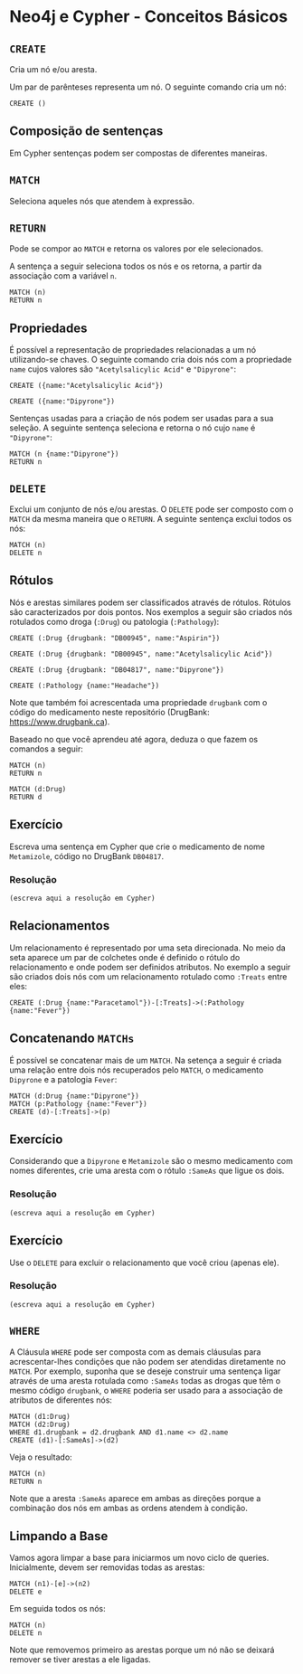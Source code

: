 # Neo4j e Cypher - Conceitos Básicos

## `CREATE`

Cria um nó e/ou aresta.

Um par de parênteses representa um nó. O seguinte comando cria um nó:
~~~cypher
CREATE ()
~~~

## Composição de sentenças
Em Cypher sentenças podem ser compostas de diferentes maneiras.

## `MATCH`

Seleciona aqueles nós que atendem à expressão.

## `RETURN`

Pode se compor ao `MATCH` e retorna os valores por ele selecionados.

A sentença a seguir seleciona todos os nós e os retorna, a partir da associação com a variável `n`.

~~~cypher
MATCH (n)
RETURN n
~~~

## Propriedades

É possível a representação de propriedades relacionadas a um nó utilizando-se chaves. O seguinte comando cria dois nós com a propriedade `name` cujos valores são `"Acetylsalicylic Acid"` e `"Dipyrone"`:

~~~cypher
CREATE ({name:"Acetylsalicylic Acid"})

CREATE ({name:"Dipyrone"})
~~~

Sentenças usadas para a criação de nós podem ser usadas para a sua seleção. A seguinte sentença seleciona e retorna o nó cujo `name` é `"Dipyrone"`:

~~~cypher
MATCH (n {name:"Dipyrone"})
RETURN n
~~~

## `DELETE`

Exclui um conjunto de nós e/ou arestas. O `DELETE` pode ser composto com o `MATCH` da mesma maneira que o `RETURN`. A seguinte sentença exclui todos os nós:

~~~cypher
MATCH (n)
DELETE n
~~~

## Rótulos

Nós e arestas similares podem ser classificados através de rótulos. Rótulos são caracterizados por dois pontos. Nos exemplos a seguir são criados nós rotulados como droga (`:Drug`) ou patologia (`:Pathology`):

~~~cypher
CREATE (:Drug {drugbank: "DB00945", name:"Aspirin"})

CREATE (:Drug {drugbank: "DB00945", name:"Acetylsalicylic Acid"})

CREATE (:Drug {drugbank: "DB04817", name:"Dipyrone"})

CREATE (:Pathology {name:"Headache"})
~~~

Note que também foi acrescentada uma propriedade `drugbank` com o código do medicamento neste repositório (DrugBank: https://www.drugbank.ca).

Baseado no que você aprendeu até agora, deduza o que fazem os comandos a seguir:

~~~cypher
MATCH (n)
RETURN n

MATCH (d:Drug)
RETURN d
~~~

## Exercício

Escreva uma sentença em Cypher que crie o medicamento de nome `Metamizole`, código no DrugBank `DB04817`.

### Resolução
~~~cypher
(escreva aqui a resolução em Cypher)
~~~

## Relacionamentos

Um relacionamento é representado por uma seta direcionada. No meio da seta aparece um par de colchetes onde é definido o rótulo do relacionamento e onde podem ser definidos atributos. No exemplo a seguir são criados dois nós com um relacionamento rotulado como `:Treats` entre eles:

~~~cypher
CREATE (:Drug {name:"Paracetamol"})-[:Treats]->(:Pathology {name:"Fever"})
~~~

## Concatenando `MATCHs`

É possível se concatenar mais de um `MATCH`. Na setença a seguir é criada uma relação entre dois nós recuperados pelo `MATCH`, o medicamento `Dipyrone` e a patologia `Fever`:

~~~cypher
MATCH (d:Drug {name:"Dipyrone"})
MATCH (p:Pathology {name:"Fever"})
CREATE (d)-[:Treats]->(p)
~~~

## Exercício

Considerando que a `Dipyrone` e `Metamizole` são o mesmo medicamento com nomes diferentes, crie uma aresta com o rótulo `:SameAs` que ligue os dois.

### Resolução
~~~cypher
(escreva aqui a resolução em Cypher)
~~~

## Exercício

Use o `DELETE` para excluir o relacionamento que você criou (apenas ele).

### Resolução
~~~cypher
(escreva aqui a resolução em Cypher)
~~~

## `WHERE`

A Cláusula `WHERE` pode ser composta com as demais cláusulas para acrescentar-lhes condições que não podem ser atendidas diretamente no `MATCH`. Por exemplo, suponha que se deseje construir uma sentença ligar através de uma aresta rotulada como `:SameAs` todas as drogas que têm o mesmo código `drugbank`, o `WHERE` poderia ser usado para a associação de atributos de diferentes nós:

~~~cypher
MATCH (d1:Drug)
MATCH (d2:Drug)
WHERE d1.drugbank = d2.drugbank AND d1.name <> d2.name
CREATE (d1)-[:SameAs]->(d2)
~~~

Veja o resultado:
~~~cypher
MATCH (n)
RETURN n
~~~

Note que a aresta `:SameAs` aparece em ambas as direções porque a combinação dos nós em ambas as ordens atendem à condição.

## Limpando a Base

Vamos agora limpar a base para iniciarmos um novo ciclo de queries. Inicialmente, devem ser removidas todas as arestas:

~~~cypher
MATCH (n1)-[e]->(n2)
DELETE e
~~~

Em seguida todos os nós:

~~~cypher
MATCH (n)
DELETE n
~~~

Note que removemos primeiro as arestas porque um nó não se deixará remover se tiver arestas a ele ligadas.
